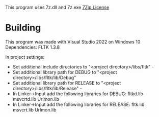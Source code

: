 This program uses 7z.dll and 7z.exe
[7Zip License](https://www.7-zip.org/license.txt)

# Building
This program was made with Visual Studio 2022 on Windows 10
Dependencies: FLTK 1.3.8

In project settings:
- Set additional include directories to "\<project directory\>/libs/fltk"
\-
- Set additional library path for DEBUG to "\<project directory\>/libs/fltk/lib/Debug"
- Set additional library path for RELEASE to "\<project directory\>/libs/fltk/lib/Release"
\-
- In Linker->Input add the following libraries for DEBUG: fltkd.lib msvcrtd.lib Urlmon.lib
- In Linker->Input add the following libraries for RELEASE: fltk.lib msvcrt.lib Urlmon.lib
